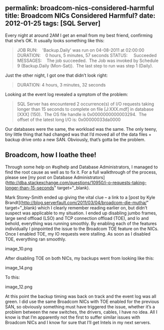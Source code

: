 permalink: broadcom-nics-considered-harmful
title: Broadcom NICs Considered Harmful?
date: 2012-01-25
tags: [SQL Server]
---
Every night at around 2AM I get an email from my best friend, confirming that she’s OK. It usually looks something like this:

<!-- more -->

> JOB RUN:    'Backup.Daily' was run on 04-08-2011 at 02:00:00
> DURATION:    0 hours, 5 minutes, 57 seconds
> STATUS:     Succeeded
> MESSAGES:    The job succeeded.  The Job was invoked by Schedule 9 (Backup.Daily (Mon-Sat)).  The last step to run was step 1 (Daily).</blockquote>

Just the other night, I got one that didn’t look right:

> DURATION: 4 hours, 3 minutes, 32 seconds

Looking at the event log revealed a symptom of the problem:

> SQL Server has encountered 2 occurrence(s) of I/O requests taking longer than 15 seconds to complete on file [J:XXX.mdf] in database [XXX] (150).  The OS file handle is 0x0000000000003294.  The offset of the latest long I/O is: 0x00000033da0000

Our databases were the same, the workload was the same. The only teeny, tiny little thing that had changed was that I’d moved all of the data files + backup drive onto a new SAN. Obviously, that’s gotta be the problem.

## Broadcom, how I loathe thee!

Through some help on #sqlhelp and Database Administrators, I managed to find the root cause as well as to fix it. For a full walkthrough of the process, please see [my post on Database Administrators](http://dba.stackexchange.com/questions/10950/i-o-requests-taking-longer-than-15-seconds" target="_blank).

Mark Storey-Smith ended up giving the vital clue – a link to a [post by Kyle Brandt](http://blog.serverfault.com/2011/03/04/broadcom-die-mutha/" target="_blank) which I clearly remember reading earlier on, but didn’t suspect was applicable to my situation. I ended up disabling jumbo frames, large send offload (LSO) and TCP connection offload (TOE), and lo and behold, everything was running smoothly. By enabling each of the features individually I pinpointed the issue to the Broadcom TOE feature on the NICs. Once I enabled TOE, my IO requests were stalling. As soon as I disabled TOE, everything ran smoothly.

image_10.png

After disabling TOE on both NICs, my backups went from looking like this:

image_14.png

To this:

image_12.png

At this point the backup timing was back on track and the event log was all green. I did use the same Broadcom NICs with TOE enabled for the previous SAN, so obviously something must have triggered the issue, whether it’s a problem between the new switches, the drivers, cables, I have no idea. All I know is that I’m apparently not the first to suffer similar issues with Broadcom NICs and I know for sure that I’ll get Intels in my next servers.
